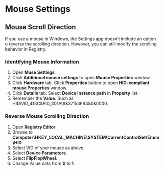 # Mouse Settings

## Mouse Scroll Direction
If you use a mouse in Windows, the Settings app doesn't include an option o reverse the scrolling direction. However, you can still modify the scrolling behavior in Registry.

### Identifying Mouse Information
1. Open **Muse Settings**.
1. Click **Additional mouse settings** to open **Mouse Properties** window.
1. Click **Hardware** tab. Click **Properties** button to open **HID-compliant mouse Properties** window.
1. Click **Details** tab. Select **Device instance path** in **Property** list.
1. Remember the **Value**. Such as HID\VID_413C&PID_301A\6&37153F64&0&0000.

### Reverse Mouse Scrolling Direction

1. Open **Registry Editor**
2. Browse to **Computer\HKEY_LOCAL_MACHINE\SYSTEM\CurrentControlSet\Enum\HID**
3. Select VID of your mouse as above.
4. Select **Device Parameters**.
5. Select **FlipFlopWheel**.
6. Change Value data from **0** to **1**.